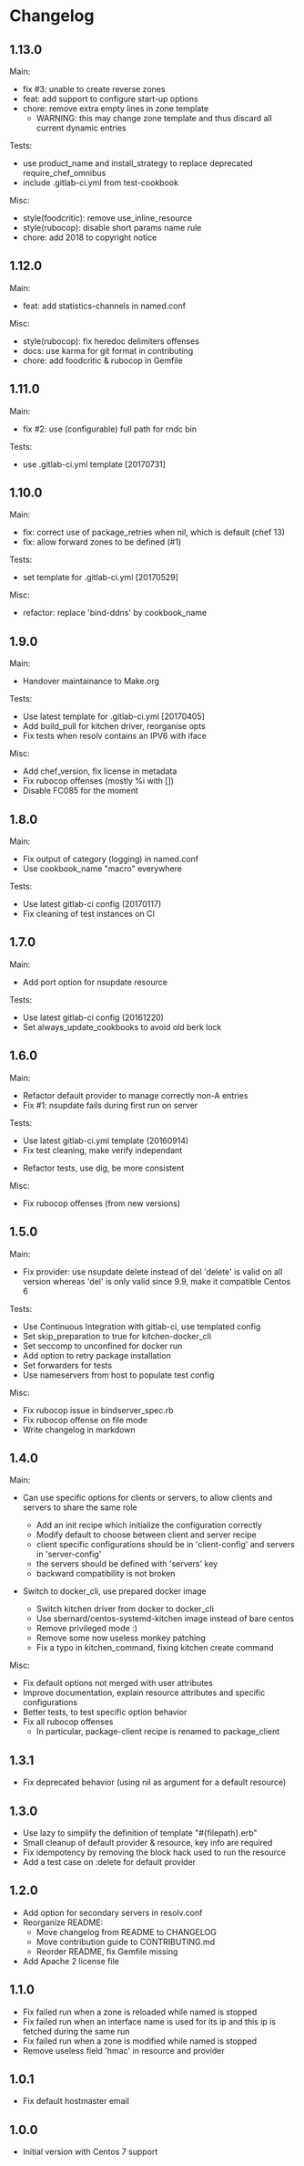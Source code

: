 Changelog
=========

1.13.0
------

Main:

- fix #3: unable to create reverse zones
- feat: add support to configure start-up options
- chore: remove extra empty lines in zone template
  + WARNING: this may change zone template and thus discard all current
    dynamic entries

Tests:

- use product\_name and install\_strategy to replace deprecated
  require\_chef\_omnibus
- include .gitlab-ci.yml from test-cookbook

Misc:

- style(foodcritic): remove use\_inline\_resource
- style(rubocop): disable short params name rule
- chore: add 2018 to copyright notice

1.12.0
------

Main:

- feat: add statistics-channels in named.conf

Misc:

- style(rubocop): fix heredoc delimiters offenses
- docs: use karma for git format in contributing
- chore: add foodcritic & rubocop in Gemfile

1.11.0
------

Main:

- fix #2: use (configurable) full path for rndc bin

Tests:

- use .gitlab-ci.yml template [20170731]

1.10.0
------

Main:

- fix: correct use of package\_retries when nil, which is default (chef 13)
- fix: allow forward zones to be defined (#1)

Tests:

- set template for .gitlab-ci.yml [20170529]

Misc:

- refactor: replace 'bind-ddns' by cookbook\_name


1.9.0
-----

Main:

- Handover maintainance to Make.org

Tests:

- Use latest template for .gitlab-ci.yml [20170405]
- Add build\_pull for kitchen driver, reorganise opts
- Fix tests when resolv contains an IPV6 with iface

Misc:

- Add chef\_version, fix license in metadata
- Fix rubocop offenses (mostly %i with [])
- Disable FC085 for the moment

1.8.0
-----

Main:

- Fix output of category (logging) in named.conf
- Use cookbook\_name "macro" everywhere

Tests:

- Use latest gitlab-ci config (20170117)
- Fix cleaning of test instances on CI

1.7.0
-----

Main:

- Add port option for nsupdate resource

Tests:

- Use latest gitlab-ci config (20161220)
- Set always\_update\_cookbooks to avoid old berk lock

1.6.0
-----

Main:

- Refactor default provider to manage correctly non-A entries
- Fix #1: nsupdate fails during first run on server

Tests:

- Use latest gitlab-ci.yml template (20160914)
- Fix test cleaning, make verify independant
+ Refactor tests, use dig, be more consistent

Misc:

- Fix rubocop offenses (from new versions)

1.5.0
-----

Main:

- Fix provider: use nsupdate delete instead of del
  'delete' is valid on all version whereas 'del' is only valid since 9.9,
  make it compatible Centos 6

Tests:

- Use Continuous Integration with gitlab-ci, use templated config
- Set skip\_preparation to true for kitchen-docker\_cli
- Set seccomp to unconfined for docker run
- Add option to retry package installation
- Set forwarders for tests
- Use nameservers from host to populate test config

Misc:

- Fix rubocop issue in bindserver\_spec.rb
- Fix rubocop offense on file mode
- Write changelog in markdown

1.4.0
-----

Main:

- Can use specific options for clients or servers, to allow clients and
  servers to share the same role
  + Add an init recipe which initialize the configuration correctly
  + Modify default to choose between client and server recipe
  + client specific configurations should be in 'client-config' and
    servers in 'server-config'
  + the servers should be defined with 'servers' key
  + backward compatibility is not broken

- Switch to docker\_cli, use prepared docker image
  + Switch kitchen driver from docker to docker\_cli
  + Use sbernard/centos-systemd-kitchen image instead of bare centos
  + Remove privileged mode :)
  + Remove some now useless monkey patching
  + Fix a typo in kitchen\_command, fixing kitchen create command

Misc:

- Fix default options not merged with user attributes
- Improve documentation, explain resource attributes and specific
  configurations
- Better tests, to test specific option behavior
- Fix all rubocop offenses
  + In particular, package-client recipe is renamed to package\_client

1.3.1
-----

- Fix deprecated behavior (using nil as argument for a default resource)

1.3.0
-----

- Use lazy to simplify the definition of template "#{filepath}.erb"
- Small cleanup of default provider & resource, key info are required
- Fix idempotency by removing the block hack used to run the resource
- Add a test case on :delete for default provider

1.2.0
-----

- Add option for secondary servers in resolv.conf
- Reorganize README:
  + Move changelog from README to CHANGELOG
  + Move contribution guide to CONTRIBUTING.md
  + Reorder README, fix Gemfile missing
- Add Apache 2 license file

1.1.0
-----

- Fix failed run when a zone is reloaded while named is stopped
- Fix failed run when an interface name is used for its ip and this ip is
  fetched during the same run
- Fix failed run when a zone is modified while named is stopped
- Remove useless field 'hmac' in resource and provider

1.0.1
-----

- Fix default hostmaster email

1.0.0
-----

- Initial version with Centos 7 support

